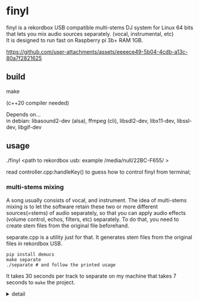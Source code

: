 # finyl
finyl is a rekordbox USB compatible multi-stems DJ system for Linux 64 bits that lets you mix audio sources separately. (vocal, instrumental, etc)  
It is designed to run fast on Raspberry pi 3b+ RAM 1GB.

https://github.com/user-attachments/assets/eeeece49-5b04-4cdb-a13c-80a7f2821625


## build
make  



(c++20 compiler needed)  

Depends on...  
in debian: libasound2-dev (alsa), ffmpeg (cli), libsdl2-dev, libx11-dev, libssl-dev, libgif-dev   

## usage
./finyl <path to rekordbox usb: example /media/null/22BC-F655/ >

read controller.cpp:handleKey() to guess how to control finyl from terminal;

### multi-stems mixing
A song usually consists of vocal, and instrument. The idea of multi-stems mixing is to let the software retain these two or more different sources(=stems) of audio separately, so that you can apply audio effects (volume control, echos, filters, etc) separately. To do that, you need to create stem files from the original file beforehand.

separate.cpp is a utility just for that. It generates stem files from the original files in rekordbox USB.
```
pip install demucs
make separate
./separate # and follow the printed usage
```
It takes 30 seconds per track to separate on my machine that takes 7 seconds to `make` the project.

<details>
<summary>detail</summary>

When user loads a track, say `/rekodboxusb/Contents/UnknownArtist/UnknownAlbum/trackname.wav`, in multi-stems mode, finyl looks for matching stems files in `/rekordboxusb/finyl/separated/hdemucs_mmi/`.  
Here is the exact stem filepath format that finyl considers a match:  
`/<rekordboxusb>/finyl/separated/hdemucs_mmi/<anything>-<stem name>-<md5sum of the original file>.<any extension>`

`./separate` creates stem files that finyl considers a match.  
By default, the stem file extension is wav, because it is not compressed, thus fast to read. You can change this to anything ffmpeg can decode, by modifying the `separate.cpp`


In theory, you could use any other audio separation program, or other demucs model. To do that, you just need to replace all occurence of `demucs` or `hdemucs_mmi` to something else in the source. However, in my opinion now, demucs performs better and faster than other programs (tried UVR, spleeter), so not going to provide option for them.


</details>

